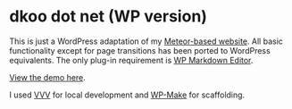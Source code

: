 # dkoo dot net (WP version)

This is just a WordPress adaptation of my [Meteor-based website](https://github.com/dkoo/dkoo). All basic functionality except for page transitions has been ported to WordPress equivalents. The only plug-in requirement is [WP Markdown Editor](https://wordpress.org/plugins/wp-markdown-editor/).

[View the demo here](http://wp.dkoo.net).

I used [VVV](https://github.com/Varying-Vagrant-Vagrants/VVV) for local development and [WP-Make](https://github.com/10up/generator-wp-make) for scaffolding.